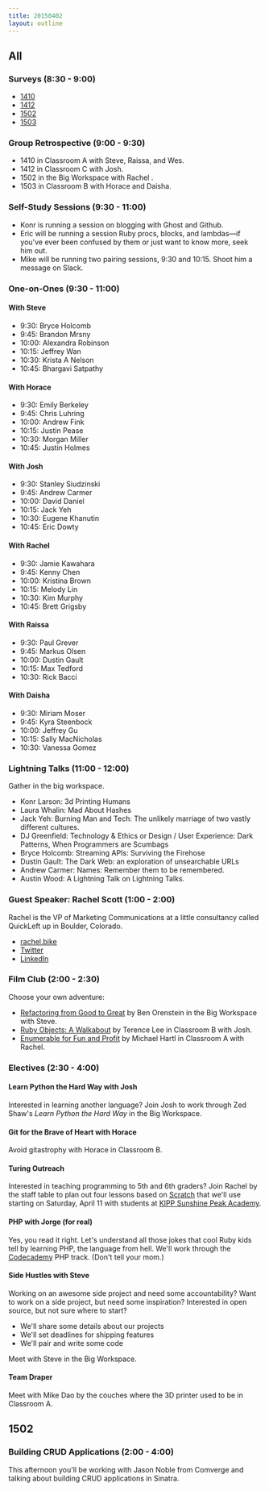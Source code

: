 ```yaml
---
title: 20150402
layout: outline
---
```


## All

### Surveys (8:30 - 9:00)

* [1410](https://docs.google.com/a/casimircreative.com/forms/d/1qEhoRZ19iVnkBIDH4LR1NKTODlvjLzZ5CkbQoO2JmVk/viewform)
* [1412](https://docs.google.com/a/casimircreative.com/forms/d/1sOTXtoA32DMXeOjlk8AjDBmEw5X2nok__OUYRZIjriA/viewform)
* [1502](https://docs.google.com/a/casimircreative.com/forms/d/1zVOtaFbjEgtUJVfprI7udzlXmuiLxrK93jwZqEFEgjM/viewform)
* [1503](https://docs.google.com/a/casimircreative.com/forms/d/11z8wcvLZWg_7J4yagAjUzu_avQyaxQ1ltzwNGnsuNSU/viewform)

### Group Retrospective (9:00 - 9:30)

* 1410 in Classroom A with Steve, Raissa, and Wes.
* 1412 in Classroom C with Josh.
* 1502 in the Big Workspace with Rachel .
* 1503 in Classroom B with Horace and Daisha.

### Self-Study Sessions (9:30 - 11:00)

* Konr is running a session on blogging with Ghost and Github.
* Eric will be running a session Ruby procs, blocks, and lambdas—if you've ever been confused by them or just want to know more, seek him out.
* Mike will be running two pairing sessions, 9:30 and 10:15. Shoot him a message on Slack.

### One-on-Ones (9:30 - 11:00)

#### With Steve

* 9:30: Bryce Holcomb
* 9:45: Brandon Mrsny
* 10:00: Alexandra Robinson
* 10:15: Jeffrey Wan
* 10:30: Krista A Nelson
* 10:45: Bhargavi Satpathy

#### With Horace

* 9:30: Emily Berkeley
* 9:45: Chris Luhring
* 10:00: Andrew Fink
* 10:15: Justin Pease
* 10:30: Morgan Miller
* 10:45: Justin Holmes

#### With Josh

* 9:30: Stanley Siudzinski
* 9:45: Andrew Carmer
* 10:00: David Daniel
* 10:15: Jack Yeh
* 10:30: Eugene Khanutin
* 10:45: Eric Dowty

#### With Rachel

* 9:30: Jamie Kawahara
* 9:45: Kenny Chen
* 10:00: Kristina Brown
* 10:15: Melody Lin
* 10:30: Kim Murphy
* 10:45: Brett Grigsby

#### With Raissa

* 9:30: Paul Grever
* 9:45: Markus Olsen
* 10:00: Dustin Gault
* 10:15: Max Tedford
* 10:30: Rick Bacci

#### With Daisha

* 9:30: Miriam Moser
* 9:45: Kyra Steenbock
* 10:00: Jeffrey Gu
* 10:15: Sally MacNicholas
* 10:30: Vanessa Gomez

### Lightning Talks (11:00 - 12:00)

Gather in the big workspace. 

* Konr Larson: 3d Printing Humans
* Laura Whalin: Mad About Hashes
* Jack Yeh: Burning Man and Tech: The unlikely marriage of two vastly different cultures.
* DJ Greenfield: Technology & Ethics or Design / User Experience: Dark Patterns, When Programmers are Scumbags
* Bryce Holcomb: Streaming APIs: Surviving the Firehose 
* Dustin Gault: The Dark Web: an exploration of unsearchable URLs
* Andrew Carmer: Names: Remember them to be remembered.
* Austin Wood: A Lightning Talk on Lightning Talks.

### Guest Speaker: Rachel Scott (1:00 - 2:00)

Rachel is the VP of Marketing Communications at a little consultancy called QuickLeft up in Boulder, Colorado.

* [rachel.bike](http://rachel.bike)
* [Twitter](http://twitter.com/missbikesalot)
* [LinkedIn](http://www.linkedin.com/in/rachelscottworks/)

### Film Club (2:00 - 2:30)

Choose your own adventure:

* [Refactoring from Good to Great][ben] by Ben Orenstein in the Big Workspace with Steve.
* [Ruby Objects: A Walkabout][obj] by Terence Lee in Classroom B with Josh.
* [Enumerable for Fun and Profit][enum] by Michael Hartl in Classroom A with Rachel.

[ben]: http://confreaks.tv/videos/rubyconfau2013-refactoring-from-good-to-great-a-live-coding-odyssey
[obj]: http://confreaks.tv/videos/roa2015-ruby-objects-a-walkabout
[enum]: http://confreaks.tv/videos/rubyconf2014-enumerable-for-fun-profit

### Electives (2:30 - 4:00)

#### Learn Python the Hard Way with Josh

Interested in learning another language? Join Josh to work through Zed Shaw's _Learn Python the Hard Way_ in the Big Workspace.

#### Git for the Brave of Heart with Horace

Avoid gitastrophy with Horace in Classroom B.

#### Turing Outreach

Interested in teaching programming to 5th and 6th graders? Join Rachel by the staff table to plan out four lessons based on [Scratch](https://scratch.mit.edu/) that we'll use starting on Saturday, April 11 with students at [KIPP Sunshine Peak Academy](http://www.kipp.org/school-content/kipp-sunshine-peak-academy). 

#### PHP with Jorge (for real)

Yes, you read it right. Let's understand all those jokes that cool Ruby kids tell by learning PHP, the language from hell. We'll work through the [Codecademy](http://www.codecademy.com/en/tracks/php) PHP track. (Don't tell your mom.)

#### Side Hustles with Steve

Working on an awesome side project and need some accountability? Want to work on a side project, but need some inspiration? Interested in open source, but not sure where to start?

* We'll share some details about our projects
* We'll set deadlines for shipping features
* We'll pair and write some code

Meet with Steve in the Big Workspace.

#### Team Draper

Meet with Mike Dao by the couches where the 3D printer used to be in Classroom A.

## 1502

### Building CRUD Applications (2:00 - 4:00)

This afternoon you'll be working with Jason Noble from Comverge and talking about building CRUD applications in Sinatra.
